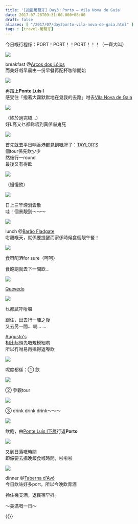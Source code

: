 ```yaml
---
title: '[抱抱葡萄牙] Day3：Porto ↔ Vila Nova de Gaia'
date: 2017-07-26T09:31:00.000+08:00
draft: false
aliases: [ "/2017/07/day3porto-vila-nova-de-gaia.html" ]
tags : [travel-葡萄牙]
---
```


今日嘅行程係：PORT！PORT！！PORT！！！（一齊大叫）  

![](/images/portugal3a.jpg)

breakfast @[Arcos dos Lóios](https://hidie.net/portugal3a/)  
而美好嘅早晨由一份早餐再配杯咖啡開始  

![](/images/portugal3b2.jpg)

再踏上**Ponte Luís I**  
感受住「撥著大霧默默地在覓我的去路」咁去[Vila Nova de Gaia](https://hidie.net/portugal3b/)  

![](/images/portugal3b6.jpg)

（終於過完橋...）  
好L高又乜都睇唔到真係嚇鬼死  

![](/images/portugal3d8.jpg)

首先就去平日响香港都見到嘅牌子：[TAYLOR'S](https://hidie.net/portugal3d/)  
個tour係先飲少少  
然後行一round  
最後又有得飲  

![](/images/portugal3d.jpg)

（慢慢飲）  

![](/images/portugal3e.jpg)

日上三竿煙消雲散  
哇！個景靚到～～～  

![](/images/portugal3g7.jpg)

lunch @[Barão Fladgate](https://hidie.net/portugal3g/)  
咁靚嘅天，就係要提醒而家係時候食個靚午餐！  

![](/images/portugal3g3.jpg)

食嘢配酒for sure（呵呵）  
  
食飽飽就去下一間飲...  
  
  

![](/images/portugal3i.jpg)

[Quevedo](https://hidie.net/portugal3i/)  

![](/images/portugal3i1.jpg)

乜都試吓咁囉  
  
跟住，出去行一陣之後  
又去另一間... 喇... ...  
  
[Augusto's](https://hidie.net/portugal3j/)  
相比起頭先嘅規模細啲  
所以冇咁易再搵得返嚟飲  

![](/images/portugal3j.jpg)

呢度都係：① 飲  

![](/images/portugal3j1.jpg)

② 參觀tour  

![](/images/portugal3j5.jpg)

③ drink drink drink～～～  

![](/images/portugal3k2.jpg)

飲飽，由[Ponte Luís I下層](https://hidie.net/portugal3k/)行返**Porto**  

![](/images/portugal3k8.jpg)

又到日落嘅時間  
即係要去搵晚飯食嘅時間，啦啦啦  

![](/images/portugal3l1.jpg)

dinner @[Taberna d'Avó](https://hidie.net/portugal3l/)  
今日飲咗好多port，所以今晚飲青酒  
  
拎住幾支酒，返民宿早抖。  
  
～美滿嘅一日～  
  

{{<portugal>}}  
